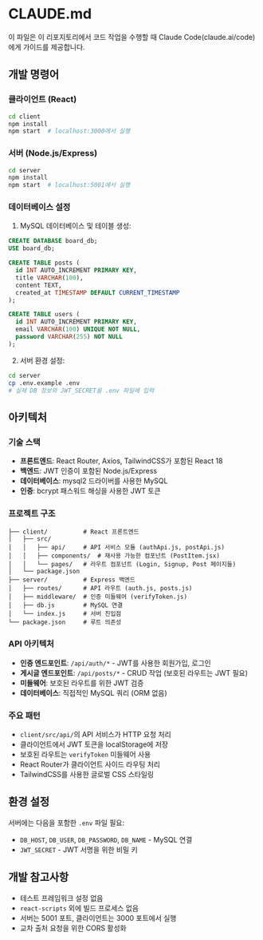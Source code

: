 # CLAUDE.md

이 파일은 이 리포지토리에서 코드 작업을 수행할 때 Claude Code(claude.ai/code)에게 가이드를 제공합니다.

## 개발 명령어

### 클라이언트 (React)
```bash
cd client
npm install
npm start  # localhost:3000에서 실행
```

### 서버 (Node.js/Express)
```bash
cd server
npm install
npm start  # localhost:5001에서 실행
```

### 데이터베이스 설정
1. MySQL 데이터베이스 및 테이블 생성:
```sql
CREATE DATABASE board_db;
USE board_db;

CREATE TABLE posts (
  id INT AUTO_INCREMENT PRIMARY KEY,
  title VARCHAR(100),
  content TEXT,
  created_at TIMESTAMP DEFAULT CURRENT_TIMESTAMP
);

CREATE TABLE users (
  id INT AUTO_INCREMENT PRIMARY KEY,
  email VARCHAR(100) UNIQUE NOT NULL,
  password VARCHAR(255) NOT NULL
);
```

2. 서버 환경 설정:
```bash
cd server
cp .env.example .env
# 실제 DB 정보와 JWT_SECRET을 .env 파일에 입력
```

## 아키텍처

### 기술 스택
- **프론트엔드**: React Router, Axios, TailwindCSS가 포함된 React 18
- **백엔드**: JWT 인증이 포함된 Node.js/Express  
- **데이터베이스**: mysql2 드라이버를 사용한 MySQL
- **인증**: bcrypt 패스워드 해싱을 사용한 JWT 토큰

### 프로젝트 구조
```
├── client/          # React 프론트엔드
│   ├── src/
│   │   ├── api/     # API 서비스 모듈 (authApi.js, postApi.js)
│   │   ├── components/  # 재사용 가능한 컴포넌트 (PostItem.jsx)
│   │   └── pages/   # 라우트 컴포넌트 (Login, Signup, Post 페이지들)
│   └── package.json
├── server/          # Express 백엔드
│   ├── routes/      # API 라우트 (auth.js, posts.js)
│   ├── middleware/  # 인증 미들웨어 (verifyToken.js)
│   ├── db.js        # MySQL 연결
│   └── index.js     # 서버 진입점
└── package.json     # 루트 의존성
```

### API 아키텍처
- **인증 엔드포인트**: `/api/auth/*` - JWT를 사용한 회원가입, 로그인
- **게시글 엔드포인트**: `/api/posts/*` - CRUD 작업 (보호된 라우트는 JWT 필요)
- **미들웨어**: 보호된 라우트를 위한 JWT 검증
- **데이터베이스**: 직접적인 MySQL 쿼리 (ORM 없음)

### 주요 패턴
- `client/src/api/`의 API 서비스가 HTTP 요청 처리
- 클라이언트에서 JWT 토큰을 localStorage에 저장
- 보호된 라우트는 `verifyToken` 미들웨어 사용
- React Router가 클라이언트 사이드 라우팅 처리
- TailwindCSS를 사용한 글로벌 CSS 스타일링

## 환경 설정
서버에는 다음을 포함한 `.env` 파일 필요:
- `DB_HOST`, `DB_USER`, `DB_PASSWORD`, `DB_NAME` - MySQL 연결
- `JWT_SECRET` - JWT 서명을 위한 비밀 키

## 개발 참고사항
- 테스트 프레임워크 설정 없음
- `react-scripts` 외에 빌드 프로세스 없음
- 서버는 5001 포트, 클라이언트는 3000 포트에서 실행
- 교차 출처 요청을 위한 CORS 활성화